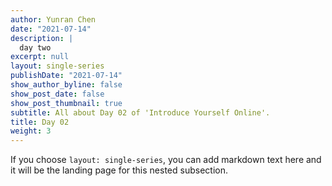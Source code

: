 ```yaml
---
author: Yunran Chen
date: "2021-07-14"
description: |
  day two
excerpt: null
layout: single-series
publishDate: "2021-07-14"
show_author_byline: false
show_post_date: false
show_post_thumbnail: true
subtitle: All about Day 02 of 'Introduce Yourself Online'.
title: Day 02
weight: 3
---
```


If you choose `layout: single-series`, you can add markdown text here and it will be the landing page for this nested subsection.